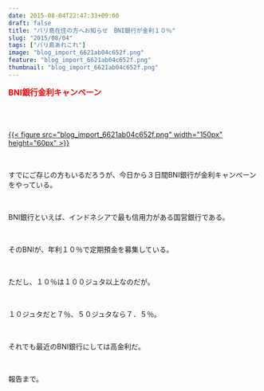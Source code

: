 ```yaml
---
date: 2015-08-04T22:47:33+09:00
draft: false
title: "バリ島在住の方へお知らせ　BNI銀行が金利１０％"
slug: "2015/08/04"
tags: ["バリ島あれこれ"]
image: "blog_import_6621ab04c652f.png"
feature: "blog_import_6621ab04c652f.png"
thumbnail: "blog_import_6621ab04c652f.png"
---
```

<p><font color="#ff0000" size="3"><strong>BNI銀行金利キャンペーン</strong></font></p><p><strong><font color="#ff0000" size="3"><br/></font></strong></p><p><br/><a href="blog_import_6621ab060077b.png">{{< figure src="blog_import_6621ab04c652f.png" width="150px" height="60px" >}}</a> <br/></p><br/><p>すでにご存じの方もいるだろうが、今日から３日間BNI銀行が金利キャンペーンをやっている。</p><br/><p>BNI銀行といえば、インドネシアで最も信用力がある国営銀行である。</p><br/><p>そのBNIが、年利１０％で定期預金を募集している。</p><br/><p>ただし、１０％は１００ジュタ以上なのだが。</p><br/><p>１０ジュタだと７％、５０ジュタなら７．５％。</p><br/><p>それでも最近のBNI銀行にしては高金利だ。</p><br/><p>報告まで。</p>

